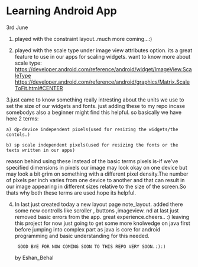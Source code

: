 # Learning Android App

3rd June 
1. played with the constraint layout..much more coming...:)

2. played with the scale type under image view attributes option.
   its a great feature to use in our apps for scaling widgets.
   want to know more about scale type:
   https://developer.android.com/reference/android/widget/ImageView.ScaleType
   https://developer.android.com/reference/android/graphics/Matrix.ScaleToFit.html#CENTER

3.just came to know something really intresting about the units we use to set the size of our widgets and fonts.
  just adding these to my repo incase somebodys also a beginner might find this helpful.
  so basically we have here 2 terms:

    a) dp-device independent pixels(used for resizing the widgets/the contols.)

    b) sp scale independent pixels(used for resizing the fonts or the texts written in our apps)

  reason behind using these instead of the basic terms pixels is-if we've specified dimensions in pixels our image may look
  okay on one device but may look a bit grim on something with a different pixel density.The number of pixels per inch
  varies from one device to another and that can result in our image appearing in different sizes relative to the size of
  the screen.So thats why both these terms are used.hope its helpful.


4. In last just created today a new layout page note_layout.
   added there some new controlls like scroller , buttons ,imageview.
   nd at last just removed basic errors from the app.
   great experience.cheers.. :)
   leaving this project for now just going to get some more knolwedge on java first before 
   jumping into complex part as java is core for android programming and basic understanding for this needed.


    	GOOD BYE FOR NOW COMING SOON TO THIS REPO VERY SOON.:):)


    by Eshan_Behal
